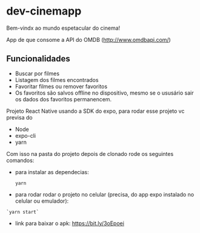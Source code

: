 # dev-cinemapp
Bem-vindx ao mundo espetacular do cinema!


App de que consome a API do OMDB (http://www.omdbapi.com/)

## Funcionalidades 
 - Buscar por filmes 
 - Listagem dos filmes encontrados
 - Favoritar filmes ou remover favoritos 
 - Os favoritos são salvos offline no dispositivo, mesmo se o ususário sair os dados dos favoritos permanencem.
 
 Projeto React Native usando a SDK do expo, para rodar esse projeto vc previsa do 
  - Node
  - expo-cli
  - yarn 
  
  Com isso na pasta do projeto depois de clonado rode os seguintes comandos: 
  - para instalar as dependecias: 
  
    `yarn`
    
   - para rodar rodar o projeto no celular (precisa, do app expo instalado no celular ou emulador): 
   
    `yarn start`
    
  - link para baixar o apk: https://bit.ly/3oEpoei